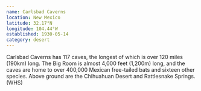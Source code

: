 ```yaml
---
name: Carlsbad Caverns
location: New Mexico
latitude: 32.17°N
longitude: 104.44°W
established: 1930-05-14
category: desert
---
```


Carlsbad Caverns has 117 caves, the longest of which is over 120 miles (190km) long. The Big Room is almost 4,000 feet (1,200m) long, and the caves are home to over 400,000 Mexican free-tailed bats and sixteen other species. Above ground are the Chihuahuan Desert and Rattlesnake Springs. (WHS)
